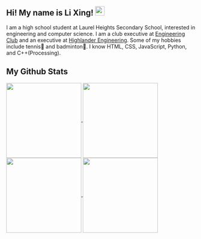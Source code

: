 ## Hi! My name is Li Xing! <img src="https://github.com/lixingyin/lixingyin/assets/114456809/5725c31a-df62-4e4b-bec4-bdefa7d00ce7" width="25" height="25">

I am a high school student at Laurel Heights Secondary School, interested in engineering and computer science. I am a club executive at [Engineering Club](https://www.instagram.com/lhssengineering/) and an executive at [Highlander Engineering](https://www.highlanderengineering.ca/). Some of my hobbies include tennis🎾 and badminton🏸. I know HTML, CSS, JavaScript, Python, and C++(Processing).

## My Github Stats

<a href="https://github.com/anuraghazra/github-readme-stats#gh-dark-mode-only">
  <img height=200 align="center" src="https://github-readme-stats.vercel.app/api?username=lixingyin&show_icons=true&theme=light#gh-dark-mode-only" />
</a>
<a href="https://github.com/anuraghazra/github-readme-stats#gh-dark-mode-only">
  <img height=200 align="center" src="https://github-readme-stats.vercel.app/api/top-langs/?username=anuraghazra&layout=compact&theme=light#gh-dark-mode-only" />
</a>

<a href="https://github.com/anuraghazra/github-readme-stats#gh-light-mode-only">
  <img height=200 align="center" src="https://github-readme-stats.vercel.app/api?username=lixingyin&show_icons=true&theme=tokyonight#gh-light-mode-only" />
</a>
<a href="https://github.com/anuraghazra/github-readme-stats#gh-light-mode-only">
  <img height=200 align="center" src="https://github-readme-stats.vercel.app/api/top-langs/?username=anuraghazra&layout=compact&theme=tokyonight#gh-light-mode-only" />
</a>
